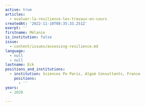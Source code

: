 ```yaml
---
active: true
articles:
  - evaluer-la-resilience-les-travaux-en-cours
createdAt: '2022-11-10T08:35:33.251Z'
exerpt: ''
firstname: Mélanie
is_institution: false
issue:
  - content/issues/assessing-resilience.md
language:
  - null
  - null
lastname: Eck
positions_and_institutions:
  - institution: Sciences Po Paris, Algoé Consultants, France
    positions:
      - ''
years:
  - 2020

---
```

